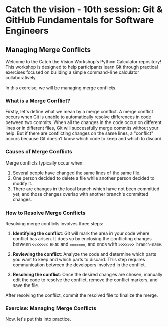 # Catch the vision - 10th session: Git & GitHub Fundamentals for Software Engineers


## Managing Merge Conflicts
Welcome to the Catch the Vision Workshop's Python Calculator repository! This workshop is designed to help participants learn Git through practical exercises focused on building a simple command-line calculator collaboratively.

In this exercise, we will be managing merge conflicts.
### What is a Merge Conflict?

Firstly, let's define what we mean by a merge conflict. A merge conflict occurs when Git is unable to automatically resolve differences in code between two commits. When all the changes in the code occur on different lines or in different files, Git will successfully merge commits without your help. But if there are conflicting changes on the same lines, a "conflict" occurs because Git doesn’t know which code to keep and which to discard.

### Causes of Merge Conflicts

Merge conflicts typically occur when:

1. Several people have changed the same lines of the same file.
2. One person decided to delete a file while another person decided to modify it.
3. There are changes in the local branch which have not been committed yet, and those changes overlap with another branch's committed changes.

### How to Resolve Merge Conflicts

Resolving merge conflicts involves three steps:

1. **Identifying the conflict**: Git will mark the area in your code where conflict has arisen. It does so by enclosing the conflicting changes between `<<<<<<< HEAD` and `=======`, and ends with `>>>>>>> branch-name`.

2. **Reviewing the conflict**: Analyze the code and determine which parts you want to keep and which parts to discard. This step requires communication between the developers involved in the conflict.

3. **Resolving the conflict**: Once the desired changes are chosen, manually edit the code to resolve the conflict, remove the conflict markers, and save the file.

After resolving the conflict, commit the resolved file to finalize the merge.

### Exercise: Managing Merge Conflicts

Now, let's put this into practice.